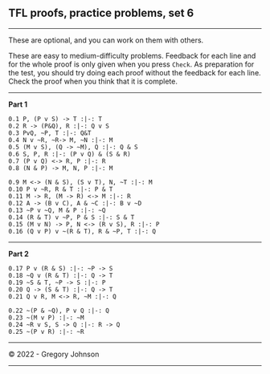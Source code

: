 ## TFL proofs, practice problems, set 6

---

These are optional, and you can work on them with others.

These are easy to medium-difficulty problems. Feedback for each line and for the whole proof is only given when you press `Check`. As preparation for the test, you should try doing each proof without the feedback for each line. Check the proof when you think that it is complete.

---

**Part 1**

~~~{.ProofChecker .JohnsonSL options="fonts tabindent exam" feedback="manual" guides="fitch" submission="none"}
0.1 P, (P v S) -> T :|-: T 
0.2 R -> (P&Q), R :|-: Q v S
0.3 PvQ, ~P, T :|-: Q&T
0.4 N v ~R, ~R-> M, ~N :|-: M
0.5 (M v S), (Q -> ~M), Q :|-: Q & S
0.6 S, P, R :|-: (P v Q) & (S & R)
0.7 (P v Q) <-> R, P :|-: R
0.8 (N & P) -> M, N, P :|-: M

0.9 M <-> (N & S), (S v T), N, ~T :|-: M
0.10 P v ~R, R & T :|-: P & T
0.11 M -> R, (M -> R) <-> M :|-: R 
0.12 A -> (B v C), A & ~C :|-: B v ~D
0.13 ~P v ~Q, M & P :|-: ~Q
0.14 (R & T) v ~P, P & S :|-: S & T
0.15 (M v N) -> P, N <-> (R v S), R :|-: P
0.16 (Q v P) v ~(R & T), R & ~P, T :|-: Q  
~~~

---

**Part 2**

~~~{.ProofChecker .JohnsonSL options="fonts tabindent exam" feedback="manual" guides="fitch" submission="none"}
0.17 P v (R & S) :|-: ~P -> S
0.18 ~Q v (R & T) :|-: Q -> T
0.19 ~S & T, ~P -> S :|-: P
0.20 Q -> (S & T) :|-: Q -> T 
0.21 Q v R, M <-> R, ~M :|-: Q

0.22 ~(P & ~Q), P v Q :|-: Q
0.23 ~(M v P) :|-: ~M
0.24 ~R v S, S -> Q :|-: R -> Q 
0.25 ~(P v R) :|-: ~R 
~~~

---

<p>&copy; 2022 - <script>document.write(new Date().getFullYear())</script> Gregory Johnson</p>
 
---